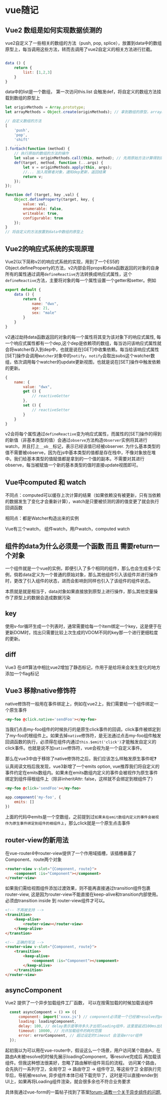  # vue随记
 
 ## Vue2 数组是如何实现数据侦测的

 vue2自定义了一些相关的数组的方法（push, pop, splice），放置到data中的数组原型上，每当调用这些方法，转而去调用了vue2自定义的相关方法进行拦截。


```js

data () {
    return {
        list: [1,2,3]
    }
}
```

data中的list是一个数组， 第一次访问this.list 会触发def，将自定义的数组方法挂载到数组的原型上

```js
let originMethods = Array.prototype;
let arrayMethods = Object.create(originMethods); // 拿到数组的原型，arrayMethods 这个空对象的原型指向数组的原型, arrayMethods是需要挂载到data中的数组的原型上

// 自定义数组的方法
[
    'push',
    'pop',
    'shift'
    ...
].forEach(function (method) {
    // 执行原始的数组的方法的操作
    let value = originMethods.call(this, method); // 先用原始方法计算得到的值
    def(target, method, function (...args) { 
        let v = originMethods.apply(this, args);
        //... 加入观察者对象，通知dep更新，返回结果
        return v;
    });
});

function def (target, key ,val) {
    Object.defineProperty(target, key, {
        value: val,
        enumerable: false,
        writeable: true,
        configurable: true
    });
}
// 将自定义的方法放置到data中数组的原型上
```

##  Vue2的响应式系统的实现原理

Vue2(以下简称v2)的响应式系统的实现，用到了一个ES5的Object.defineProperty的方法，v2内部会将props和data函数返回的对象的自身所有的属性通过调用`defineReactive`方法转换成响应式属性，这个`defineReactive`方法，主要将对象的每一个属性设置一个getter和setter。例如

```js
export default {
    data () {
        return {
            name: "dwx",
            age: 21,
            sex: "male"
        }
    }
}
```
v2通过劫持data函数返回的对象的每一个属性将其变为该对象下的响应式属性, 每一个响应式属性都有一个dep,这个dep是依赖项的数组，每当访问该响应式属性就会将watcher存入到dep中，也就是说在[GET]中收集依赖。每当给该响应式属性[SET]操作会调用`Watcher`对象中的`notify`，`notify`会取出subs这个watcher数组，依次调用每个watcher的update更新视图，也就是说在[SET]操作中触发依赖的更新。

```js
{
    name: {
        value: "dwx",
        get () {
            // reactiveGetter
        },  
        set () {
            // reactiveSetter
        }
    }
}
```
v2会将每个属性通过`defineReactive`变为响应式属性，而属性的[SET]操作的得到的新值（非基本类型的值）会通过`observe`方法构造`Observer`实例将其进行watch，并且打上``__ob__``标记，表示已经该值已经被observer. 为什么基本类型的值不需要被observe，因为在js中基本类型的值都是存在栈中，不像对象放在堆中。我们给基本类型的值赋值都是拿到的一个值的副本。不需要对其进行observe，每当被赋值一个新的基本类型的值时直接update视图即可。


## Vue中computed 和 watch

不同点：computed可以缓存上次计算的结果（如果依赖没有被更新，只有当依赖的数据发生了变化才会重新计算），watch是只要被侦测的源的值变更了就会执行回调函数

相同点：都是Watcher构造出来的实例

Vue有三个watch， 组件watch，用户watch，computed watch

## 组件的data为什么必须是一个函数 而且 需要return一个对象

一个组件就是一个vue的实例，即便引入了多个相同的组件，那么也会生成多个实例，倘若data定义为一个普通的原始对象，那么其他组件引入该组件并进行操作时，更改了引入组件的状态，进而会影响到同样也引入了该组件的组件状态。

本质就是就是相当于，data对象如果直接放到原型上进行操作，那么其他变量操作了原型上的数据会造成数据污染

## key

使用v-for循环生成一个列表时，通常需要给每一个item绑定一个key，这是便于在更新DOM时，找出只需要比较上次生成的VDOM不同的key那一个进行更细粒度的更新。


## diff

Vue3 在diff算法中相比vue2增加了静态标记，作用于是给将来会发生变化的地方添加一个flag标记


## Vue3 移除native修饰符


native修饰符一般用在事件绑定上，例如在vue2上，我们需要给一个组件绑定一个原生事件

```html
<my-foo @click.native='sendFoo'></my-foo>
````

当我们点击my-foo组件的时候执行的是原生click事件的回调，click事件被绑定到了my-foo的根组件上。如果去掉`native`修饰符，是无法通过点击my-foo组件触发回调函数的执行，必须得在组件内通过`this.$emit('click')`才能触发自定义的click事件。也就是说不加`native`修饰符，vue会视为是一个自定义事件。

那么在vue3中由于移除了native修饰符之后，我们应该怎么样触发原生事件呢❓ 认真阅读文档后我发现，vue3新增了一个emits option, vue推荐我们将自定义的事件约定在emits数组内。如果未在emits数组内定义的事件会被视作为原生事件绑定到组件得根组件上（除非inheritAttr: false，这样就不会绑定到根组件了）

```html {1}
<my-foo @click='sendFoo'></my-foo>
````

```js
app.component('my-foo', {
    emits: []
})
````
上面的代码中emits是一个空数组，之前提到过`如果未在emit数组内定义的事件会被视作为原生事件绑定到组件的根组件上`，那么click就是一个原生点击事件


## router-view的新用法

在vue-router4中router-view提供了一个作用域插槽，该插槽暴露了Component、route两个对象

```html
<router-view v-slot="{Component, route}">
    <component :is="Component"></component>
</router-view>
```
如果我们需给视图组件添加过渡效果，则不能再直接通过transition组件包裹router-view, 这是因为router-view不能直接在keep-alive和transition内部使用。 必须由transition inside 到 router-view组件才可以。

```html
<!-- 不再被支持 -->
<transition>
    <keep-alive>
        <router-view></router-view>
    </keep-alive>
</transtion>
````

```html
<!-- 正确的写法 -->
<router-view v-slot="{Component, route}">
    <transition>
        <keep-alive>
            <component :is="Component"></component>
        </keep-alive>
    </transition>
</router-view>
```

## asyncComponent

Vue2 提供了一个异步加载组件工厂函数， 可以在按需加载的时候加载该组件

```js
  const asyncCompoent = () => ({
      component: import('xxxx.js') // component必须是一个已经被resolve的promise
      loading: loadingComponent,
      delay: 100, // delay表示是等待多久才出现loading组件，这里是延迟100ms出现loading
      timeout: 10000, // 允许加载组件的耗时范围
      error: errorComponent, // 超过设定的timeout 会渲染error组件
  });
```
起初我以为可以用在vue-router中，假设这么一个场景，用户访问某个路由A，在路由A未被resolve的时候先展示loadingComponent，等resolve完成后
再加载该组件。但我这种想法很美好，忽略了路由解析组件背后的流程。 访问某个路由，会先执行一系列守卫，全局守卫 -> 路由守卫 -> 组件守卫, 等这些守卫
全部执行完毕后，导航被resolve, 异步组件本体已经下载完毕了，这时是可以直接render到UI上，如果再将Loading组件渲染，就会很多余也不符合业务要求

具体我通过vue-form的一篇帖子找到了答案[forum-请教一个关于异步组件的问题](https://forum.vuejs.org/t/topic/95387/10),